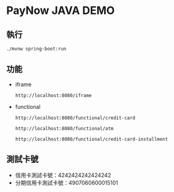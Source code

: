 # PayNow JAVA DEMO

## 執行

```bash
./mvnw spring-boot:run
```

## 功能

- iframe

    `http://localhost:8080/iframe`

- functional

    `http://localhost:8080/functional/credit-card`

    `http://localhost:8080/functional/atm`

    `http://localhost:8080/functional/credit-card-installment`

## 測試卡號

- 信用卡測試卡號：4242424242424242
- 分期信用卡測試卡號：4907060600015101
